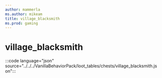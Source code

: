 ```yaml
---
author: mammerla
ms.author: mikeam
title: village_blacksmith
ms.prod: gaming
---
```


# village_blacksmith

:::code language="json" source="../../../VanillaBehaviorPack/loot_tables/chests/village_blacksmith.json":::